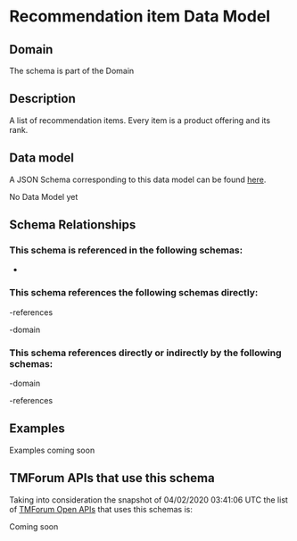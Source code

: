 # Recommendation item Data Model

## Domain

The  schema is part of the  Domain

## Description

A list of recommendation items. Every item is a product offering and its rank.

## Data model

A JSON Schema corresponding to this data model can be found
[here](https://github.com/tmforum-rand/schemas/blob/candidates/Product/RecommendationItem.schema.json).

No Data Model yet

## Schema Relationships

### This schema is referenced in the following schemas:

-

### This schema references the following schemas directly:

-references

-domain

### This schema references directly or indirectly by the following schemas:

-domain

-references



## Examples

Examples coming soon

## TMForum APIs that use this schema

Taking into consideration the snapshot of 04/02/2020 03:41:06 UTC the list of [TMForum Open APIs](https://www.tmforum.org/open-apis/) that uses this schemas is:

Coming soon
